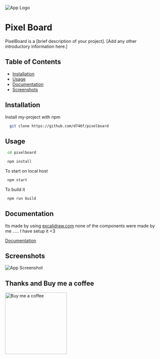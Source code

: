 ![App Logo](https://cdn.discordapp.com/attachments/1164911295993229364/1190916489050603571/Black_Simple_Hello_Ghost_Desktop_Wallpaper_5.png?ex=65a38a69&is=65911569&hm=ca8037ec2fcece29cb6a4c2c7d03e18b9889540861665482506dd90d9d0c0a47&)

# Pixel Board

PixelBoard is a [brief description of your project]. [Add any other introductory information here.]

## Table of Contents
- [Installation](#installation)
- [Usage](#usage)
- [Documentation](#documentation)
- [Screenshots](#Screenshots)


## Installation

Install my-project with npm

```bash
  git clone https://github.com/d746f/pixelboard
```
    
## Usage

```bash
 cd pixelboard
```
```bash
 npm install
```
To start on local host 
```bash
 npm start
```
To build it
```bash
 npm run build
```

## Documentation
Its made by using [excalidraw.com](https://excalidraw.com/) none of the components were made by me ..... I have setup it <3



[Documentation](https://docs.excalidraw.com/)


## Screenshots

![App Screenshot](https://cdn.discordapp.com/attachments/1164911295993229364/1190916741589647481/S1.png?ex=65a38aa5&is=659115a5&hm=2e8c2ba34dc9dc14e69c2dcfd0f63bcd6fefd7a01019aa9705f4cad1f3fb4a07&)


## Thanks and Buy me a coffee

<a href="https://www.buymeacoffee.com/whitefireshoto">
  <img src="https://cdn.buymeacoffee.com/buttons/v2/default-yellow.png" alt="Buy me a coffee" width="200px">
</a>


